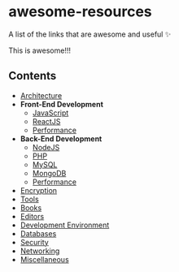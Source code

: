 # awesome-resources
 A list of the links that are awesome and useful :sparkles:

This is awesome!!!

## Contents
- [Architecture](https://github.com/sanketgandhi/awesome-resources/blob/master/Architecture.md)
- **Front-End Development**
    - [JavaScript](https://github.com/sanketgandhi/awesome-resources/blob/master/JavaScript.md)
    - [ReactJS](https://github.com/sanketgandhi/awesome-resources/blob/master/ReactJS.md)
    - [Performance](https://github.com/sanketgandhi/awesome-resources/blob/master/JSPerf.md)
- **Back-End Development**
    - [NodeJS](https://github.com/sanketgandhi/awesome-resources/blob/master/NodeJs.md)
    - [PHP](https://github.com/sanketgandhi/awesome-resources/blob/master/PHP.md)
    - [MySQL](https://github.com/sanketgandhi/awesome-resources/blob/master/MySQL.md)
    - [MongoDB](https://github.com/sanketgandhi/awesome-resources/blob/master/MongoDB.md)
    - [Performance](https://github.com/sanketgandhi/awesome-resources/blob/master/MySQLPerf.md)
- [Encryption](https://github.com/sanketgandhi/awesome-resources/blob/master/Encryption.md)
- [Tools](https://github.com/sanketgandhi/awesome-resources/blob/master/Tools.md)
- [Books](https://github.com/sanketgandhi/awesome-resources/blob/master/Books.md)
- [Editors](https://github.com/sanketgandhi/awesome-resources/blob/master/Editors.md)
- [Development Environment](https://github.com/sanketgandhi/awesome-resources/blob/master/DevEnv.md)
- [Databases](https://github.com/sanketgandhi/awesome-resources/blob/master/Database.md)
- [Security](https://github.com/sanketgandhi/awesome-resources/blob/master/Security.md)
- [Networking](https://github.com/sanketgandhi/awesome-resources/blob/master/Networking.md)
- [Miscellaneous](https://github.com/sanketgandhi/awesome-resources/blob/master/Misc.md)

